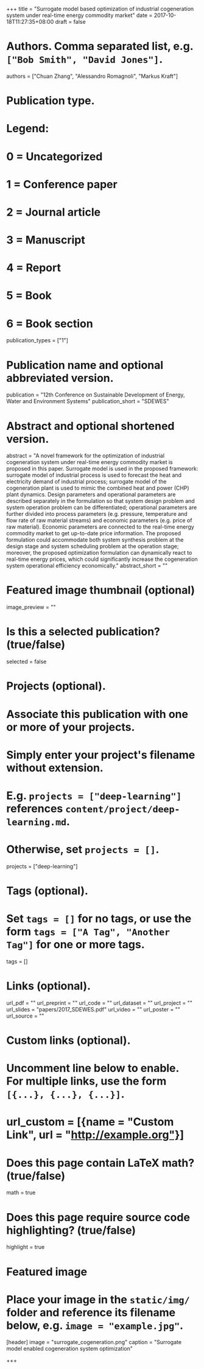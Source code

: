 +++
title = "Surrogate model based optimization of industrial cogeneration system under real-time energy commodity market"
date = 2017-10-18T11:27:35+08:00
draft = false

# Authors. Comma separated list, e.g. `["Bob Smith", "David Jones"]`.
authors = ["Chuan Zhang",  "Alessandro Romagnoli", "Markus Kraft"]

# Publication type.
# Legend:
# 0 = Uncategorized
# 1 = Conference paper
# 2 = Journal article
# 3 = Manuscript
# 4 = Report
# 5 = Book
# 6 = Book section
publication_types = ["1"]

# Publication name and optional abbreviated version.
publication = "12th Conference on Sustainable Development of Energy, Water and Environment Systems"
publication_short = "SDEWES"

# Abstract and optional shortened version.
abstract = "A novel framework for the optimization of industrial cogeneration system under real-time energy commodity market is proposed in this paper. Surrogate model is used in the proposed framework: surrogate model of industrial process is used to forecast the heat and electricity demand of industrial process; surrogate model of the cogeneration plant is used to mimic the combined heat and power (CHP) plant dynamics. Design parameters and operational parameters are described separately in the formulation so that system design problem and system operation problem can be differentiated; operational parameters are further divided into process parameters (e.g. pressure, temperature and flow rate of raw material streams) and economic parameters (e.g. price of raw material). Economic parameters are connected to the real-time energy commodity market to get up-to-date price information. The proposed formulation could accommodate both system synthesis problem at the design stage and system scheduling problem at the operation stage; moreover, the proposed optimization formulation can dynamically react to real-time energy prices, which could significantly increase the cogeneration system operational efficiency economically."
abstract_short = ""

# Featured image thumbnail (optional)
image_preview = ""

# Is this a selected publication? (true/false)
selected = false

# Projects (optional).
#   Associate this publication with one or more of your projects.
#   Simply enter your project's filename without extension.
#   E.g. `projects = ["deep-learning"]` references `content/project/deep-learning.md`.
#   Otherwise, set `projects = []`.
projects = ["deep-learning"]

# Tags (optional).
#   Set `tags = []` for no tags, or use the form `tags = ["A Tag", "Another Tag"]` for one or more tags.
tags = []

# Links (optional).
url_pdf = ""
url_preprint = ""
url_code = ""
url_dataset = ""
url_project = ""
url_slides = "papers/2017_SDEWES.pdf"
url_video = ""
url_poster = ""
url_source = ""

# Custom links (optional).
#   Uncomment line below to enable. For multiple links, use the form `[{...}, {...}, {...}]`.
# url_custom = [{name = "Custom Link", url = "http://example.org"}]

# Does this page contain LaTeX math? (true/false)
math = true

# Does this page require source code highlighting? (true/false)
highlight = true

# Featured image
# Place your image in the `static/img/` folder and reference its filename below, e.g. `image = "example.jpg"`.
[header]
image = "surrogate_cogeneration.png"
caption = "Surrogate model enabled cogeneration system optimization"

+++
